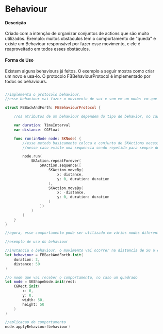 # Behaviour

#### Descrição
Criado com a intenção de organizar conjuntos de actions que são muito utilizados. Exemplo: muitos obstaculos tem o comportamento de "queda" e existe um Behaviour responsável por fazer esse movimento, e ele é reaproveitado em todos esses obstáculos.


#### Forma de Uso
Existem alguns behaviours já feitos. O exemplo a seguir mostra como criar um novo e usa-lo. O protocolo FBBehaviourProtocol é implementado por todos os behaviours.

```swift

//implementa o protocolo behaviour.
//esse behaviour vai fazer o movimento de vai-e-vem em um node: em que um node vai de uma parede a outra de um container e volta de forma continua.

struct FBBackAndForth: FBBehaviourProtocol {

    //os atributos de um behaviour dependem do tipo de behavior, no caso somente são necessários uma duração e distancia do movimento. Em outros tipos de behaviour, com animações mais complexas, pode ser necessário colocar mais atributos.

    var duration: TimeInterval
    var distance: CGFloat

    func run(inNode node: SKNode) {
        //esse metodo basicamente coloca o conjunto de SKActions necessarias para fazer o movimento
        //nesse caso existe uma sequencia sendo repetida para sempre de mudanças de posição parametrizada pela distancia e duração dadas ao behaviour. O movimento ocorre somente no eixo X.

        node.run(
            SKAction.repeatForever(
                SKAction.sequence([
                    SKAction.moveBy(
                        x: distance,
                        y: 0, duration: duration
                    ),
                    SKAction.moveBy(
                        x: -distance,
                        y: 0, duration: duration
                    )
                ])
            )
        )
    }
}

//agora, esse comportamento pode ser utilizado em vários nodes diferentes sem a necessidade de reescrever codigo

//exemplo de uso do behaviour

//instancia o behaviour, o movimento vai ocorrer na distancia de 50 a cada 2 segundos
let behaviour = FBBackAndForth.init(
    duration: 2,
    distance: 50
)

//o node que vai receber o comportamento, no caso um quadrado
let node = SKShapeNode.init(rect:
    CGRect.init(
        x: 0,
        y: 0,
        width: 50,
        height: 50
    )
)

//aplicacao do comportamento
node.applyBehaviour(behaviour)

```


